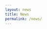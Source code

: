 ```yaml
---
layout: news
title: News
permalink: /news/
---
```


<!-- Content here would shop up above your list of posts -->
